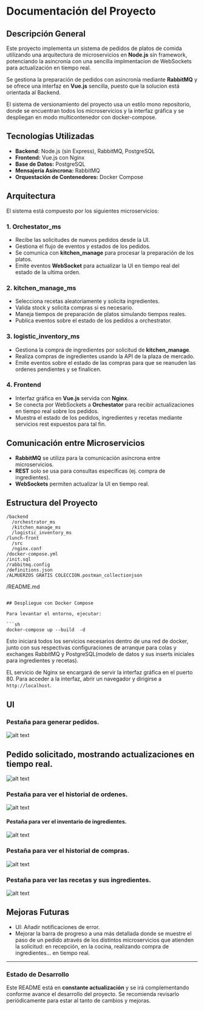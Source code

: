 # Documentación del Proyecto

## Descripción General

Este proyecto implementa un sistema de pedidos de platos de comida utilizando una arquitectura de microservicios en **Node.js** sin framework, potenciando la asincronía con una sencilla implmentacion de  WebSockets para actualización en tiempo real. 

Se gestiona la preparación de pedidos con asincronía mediante **RabbitMQ** y se ofrece una interfaz en **Vue.js** sencilla, puesto que la solucion está orientada al Backend.




El sistema de versionamiento del proyecto usa un estilo mono repositorio, donde se encuentran todos los microservicios y la interfaz gráfica y se despliegan en modo multicontenedor con docker-compose.

## Tecnologías Utilizadas

- **Backend:** Node.js (sin Express), RabbitMQ, PostgreSQL
- **Frontend:** Vue.js con Nginx
- **Base de Datos:** PostgreSQL
- **Mensajería Asíncrona:** RabbitMQ
- **Orquestación de Contenedores:** Docker Compose

## Arquitectura

El sistema está compuesto por los siguientes microservicios:

### 1. **Orchestator_ms**

- Recibe las solicitudes de nuevos pedidos desde la UI.
- Gestiona el flujo de eventos y estados de los pedidos.
- Se comunica con **kitchen_manage** para procesar la preparación de los platos.
- Emite eventos **WebSocket** para actualizar la UI en tiempo real del estado de la ultima orden.

### 2. **kitchen_manage_ms**

- Selecciona recetas aleatoriamente y solicita ingredientes.
- Valida stock y solicita compras si es necesario.
- Maneja tiempos de preparación de platos simulando tiempos reales.
- Publica eventos sobre el estado de los pedidos a orchestrator.

### 3. **logistic_inventory_ms**

- Gestiona la compra de ingredientes por solicitud de **kitchen_manage**.
- Realiza compras de ingredientes usando la API de la plaza de mercado.
- Emite eventos sobre el estado de las compras para que se reanuden las ordenes pendientes y se finalicen.

### 4. **Frontend**

- Interfaz gráfica en **Vue.js** servida con **Nginx**.
- Se conecta por WebSockets a **Orchestator** para recibir actualizaciones en tiempo real sobre los pedidos.
- Muestra el estado de los pedidos, ingredientes y recetas mediante servicios rest expuestos para tal fin.

## Comunicación entre Microservicios

- **RabbitMQ** se utiliza para la comunicación asíncrona entre microservicios.
- **REST** solo se usa para consultas específicas (ej. compra de ingredientes).
- **WebSockets** permiten actualizar la UI en tiempo real.

## Estructura del Proyecto

```
/backend
  /orchestrator_ms
  /kitchen_manage_ms
  /logistic_inventory_ms
/lunch-front
  /src
  /nginx.conf
/docker-compose.yml
/init.sql
/rabbitmq.config
/definitions.json
/ALMUERZOS GRATIS COLECCION.postman_collectionjson
```
/README.md
```

## Despliegue con Docker Compose

Para levantar el entorno, ejecutar:

```sh
docker-compose up --build  -d
```

Esto iniciará todos los servicios necesarios dentro de una red de docker,
junto con sus respectivas configuraciones de arranque para colas y exchanges RabbitMQ y PostgreSQL(modelo de datos y sus inserts iniciales para ingredientes y recetas).

EL servicio de Nginx se encargará de servir la interfaz gráfica en el puerto 80. Para acceder a la interfaz, abrir un navegador y dirigirse a `http://localhost`.

## UI
### Pestaña para generar pedidos.

![alt text](image.png)


## Pedido solicitado, mostrando actualizaciones en tiempo real.

![alt text](image-5.png)




### Pestaña para ver el historial de ordenes.
![alt text](image-1.png)



#### Pestaña para ver el inventario de ingredientes.

![alt text](image-2.png)




### Pestaña para ver el historial de compras.

![alt text](image-3.png)




### Pestaña para ver las recetas y sus ingredientes.

![alt text](image-4.png)


## Mejoras Futuras

- UI: Añadir notificaciones de error.
- Mejorar la barra de progreso a una más detallada donde se muestre el paso de un pedido através de los distintos microservicios que atienden la    solicitud: en recepción, en la cocina, realizando compra de ingredientes... en tiempo real.

---




### Estado de Desarrollo

Este README está en **constante actualización** y se irá complementando conforme avance el desarrollo del proyecto. Se recomienda revisarlo periódicamente para estar al tanto de cambios y mejoras.

